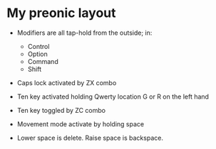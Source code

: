 # My preonic layout

- Modifiers are all tap-hold from the outside; in:
    - Control
    - Option
    - Command
    - Shift

- Caps lock activated by ZX combo
 
- Ten key activated holding Qwerty location G or R on the left hand
- Ten key toggled by ZC combo
 
- Movement mode activate by holding space

- Lower space is delete. Raise space is backspace. 

